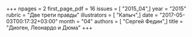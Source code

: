 +++
npages = 2
first_page_pdf = 16
issues = [ "2015_04",]
year = "2015"
rubric = "Две трети правды"
illustrators = [ "Капыч",]
date = "2017-05-03T00:17:32+03:00"
month = "04"
authors = [ "Сергей Федин",]
title = "Диоген, Леонардо и Дюма"
+++
